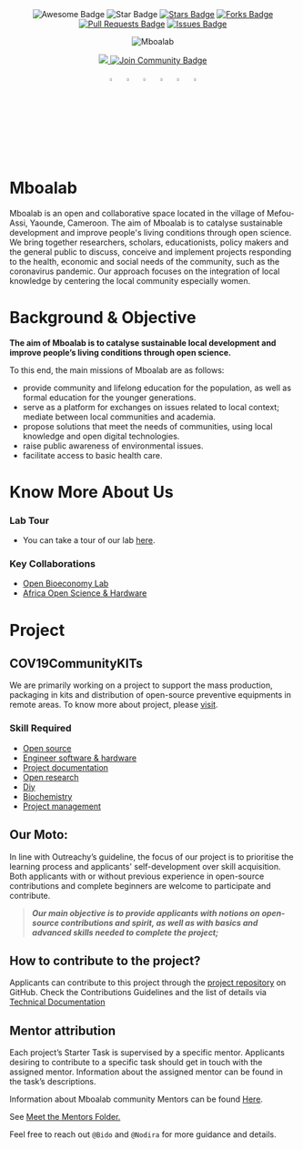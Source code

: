 <div id="top" align="center">

<img src="https://cdn.rawgit.com/sindresorhus/awesome/d7305f38d29fed78fa85652e3a63e154dd8e8829/media/badge.svg" alt="Awesome Badge"/>
<img src="https://img.shields.io/static/v1?label=%F0%9F%8C%9F&message=Mboalab&style=style=flat&color=BC4E99" alt="Star Badge"/>
<a href="https://github.com/Mboalab/Mboalab_Outreachy-May-Aug-2022/stargazers"><img src="https://img.shields.io/github/stars/Mboalab/Mboalab_Outreachy-May-Aug-2022" alt="Stars Badge"/></a>
<a href="https://github.com/Mboalab/Mboalab_Outreachy-May-Aug-2022/network/members"><img src="https://img.shields.io/github/forks/Mboalab/Mboalab_Outreachy-May-Aug-2022" alt="Forks Badge"/></a>
<a href="https://github.com/Mboalab/Mboalab_Outreachy-May-Aug-2022/pulls"><img src="https://img.shields.io/github/issues-pr/Mboalab/Mboalab_Outreachy-May-Aug-2022" alt="Pull Requests Badge"/></a>
<a href="https://github.com/Mboalab/Mboalab_Outreachy-May-Aug-2022/issues"><img src="https://img.shields.io/github/issues/Mboalab/Mboalab_Outreachy-May-Aug-2022" alt="Issues Badge"/></a>
  
  ![Mboalab](https://user-images.githubusercontent.com/63330165/161022905-50be0130-c1f8-4beb-95ea-137e6c780d5e.jpg)
  
<a href="https://twitter.com/LabMboa" ><img src="https://img.shields.io/twitter/follow/LabMboa.svg?style=social" /> </a>
<a href="https://website-mboalab.vercel.app/"><img src="https://img.shields.io/discord/.svg?style=flat&label=Join%20Community&color=7289DA" alt="Join Community Badge"/></a>

  [<img src="https://upload.wikimedia.org/wikipedia/commons/8/83/Steam_icon_logo.svg" width="3.5%"/>](https://www.mboalab.africa/) &nbsp; [<img src="https://img.icons8.com/color/48/000000/twitter.png" width="3.5%"/>](https://twitter.com/LabMboa)  &nbsp; [<img src="https://img.icons8.com/color/48/000000/linkedin.png" width="3.5%"/>](https://www.linkedin.com/company/mboalab/)  &nbsp; [<img src="https://img.icons8.com/fluent/48/000000/facebook-new.png" width="3.5%"/>](https://www.facebook.com/mboalab/)  &nbsp; [<img src="https://img.icons8.com/fluent/48/000000/instagram-new.png" width="3.5%"/>](https://www.instagram.com/)  &nbsp;  [<img src="https://img.icons8.com/fluent/48/000000/gmail.png" width="3.5%"/>](mailto:thomasmboa@gmail.com)
  
  </div>
  
# Mboalab

Mboalab is an open and collaborative space located in the village of Mefou-Assi, Yaounde, Cameroon. The aim of Mboalab is to catalyse sustainable development and improve people's living conditions through open science. We bring together researchers, scholars, educationists, policy makers and the general public to discuss, conceive and implement projects responding to the health, economic and social needs of the community, such as the coronavirus pandemic. Our approach focuses on the integration of local knowledge by centering the local community especially women.

# Background & Objective

**The aim of Mboalab is to catalyse sustainable local development and improve people’s living conditions through open science.**

To this end, the main missions of Mboalab are as follows: 

- provide community and lifelong education for the population, as well as formal education for the younger generations. 
- serve as a platform for exchanges on issues related to local context; mediate between local communities and academia. 
- propose solutions that meet the needs of communities, using local knowledge and open digital technologies.
- raise public awareness of environmental issues.
- facilitate access to basic health care.

# Know More About Us

### Lab Tour
-  You can take a tour of our lab [here](https://www.youtube.com/watch?v=Tfx-C--iELU).
  
### Key Collaborations
- [Open Bioeconomy Lab](https://openbioeconomy.org/)
- [Africa Open Science & Hardware](https://africaosh.com/)

# Project

## COV19CommunityKITs

We are primarily working on a project to support the mass production,  packaging in kits and distribution of open-source preventive equipments in remote areas. To know more about project, please [visit](https://app.jogl.io/project/217/COV19CommunityKITs).

### Skill Required
- [Open source](https://app.jogl.io/search/projects?refinementList[skills][0]=Open%20source)
- [Engineer software & hardware](https://app.jogl.io/search/projects?refinementList[skills][0]=Engineer%20software%20&%20hardware)
- [Project documentation](https://app.jogl.io/search/projects?refinementList[skills][0]=Project%20documentation)
- [Open research](https://app.jogl.io/search/projects?refinementList[skills][0]=Open%20research)
- [Diy](https://app.jogl.io/search/projects?refinementList[skills][0]=Diy)
- [Biochemistry](https://app.jogl.io/search/projects?refinementList[skills][0]=Biochemistry)
- [Project management](https://app.jogl.io/search/projects?refinementList[skills][0]=Project%20management%20skill)

## Our Moto:

In line with Outreachy’s guideline, the focus of our project is to prioritise the learning process and applicants' self-development over skill acquisition. 
Both applicants with or without previous experience in open-source contributions and complete beginners are welcome to participate and contribute. 

>**_Our main objective is to provide applicants with notions on open-source contributions and spirit, as well as with basics and advanced skills needed to complete the project;_**

## How to contribute to the project?
Applicants can contribute to this project through the [project repository](https://github.com/Mboalab/Mboalab_Outreachy-May-Aug-2022) on GitHub. 
Check the Contributions Guidelines and the list of details via [Technical Documentation](https://docs.google.com/document/d/1fzB-AcfYNnsvqBlwyJZJR1SfuvpjYxxpONnv13bPGqg/edit?usp=sharing)

## Mentor attribution
Each project’s Starter Task is supervised by a specific mentor. Applicants desiring to contribute to a specific task should get in touch with the assigned mentor. 
Information about the assigned mentor can be found in the task’s descriptions.

Information about Mboalab community Mentors can be found [Here](https://github.com/Mboalab/Mboalab_Outreachy-May-Aug-2022/tree/main/Meet_the_Mentors#readme).

See [Meet the Mentors Folder.](https://github.com/Mboalab/Mboalab_Outreachy-May-Aug-2022/tree/main/Meet_the_Mentors)

Feel free to reach out `@Bido` and `@Nodira` for more guidance and details.
